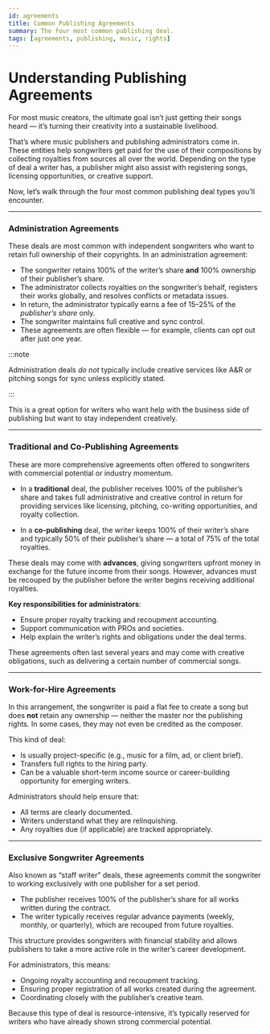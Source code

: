 ```yaml
---
id: agreements
title: Common Publishing Agreements
summary: The four most common publishing deal.
tags: [agreements, publishing, music, rights]
---
```


# Understanding Publishing Agreements

For most music creators, the ultimate goal isn’t just getting their songs heard — it’s turning their creativity into a sustainable livelihood.

That’s where music publishers and publishing administrators come in. These entities help songwriters get paid for the use of their compositions by collecting royalties from sources all over the world. Depending on the type of deal a writer has, a publisher might also assist with registering songs, licensing opportunities, or creative support.

Now, let’s walk through the four most common publishing deal types you’ll encounter.

---

### Administration Agreements

These deals are most common with independent songwriters who want to retain full ownership of their copyrights. In an administration agreement:

* The songwriter retains 100% of the writer’s share **and** 100% ownership of their publisher’s share.
* The administrator collects royalties on the songwriter’s behalf, registers their works globally, and resolves conflicts or metadata issues.
* In return, the administrator typically earns a fee of 15–25% of the *publisher’s share* only.
* The songwriter maintains full creative and sync control.
* These agreements are often flexible — for example, clients can opt out after just one year.

:::note

Administration deals *do not* typically include creative services like A\&R or pitching songs for sync unless explicitly stated.

:::

This is a great option for writers who want help with the business side of publishing but want to stay independent creatively.

---

### Traditional and Co-Publishing Agreements

These are more comprehensive agreements often offered to songwriters with commercial potential or industry momentum.

* In a **traditional** deal, the publisher receives 100% of the publisher’s share and takes full administrative and creative control in return for providing services like licensing, pitching, co-writing opportunities, and royalty collection.

* In a **co-publishing** deal, the writer keeps 100% of their writer’s share and typically 50% of their publisher’s share — a total of 75% of the total royalties.

These deals may come with **advances**, giving songwriters upfront money in exchange for the future income from their songs. However, advances must be recouped by the publisher before the writer begins receiving additional royalties.

**Key responsibilities for administrators**:

* Ensure proper royalty tracking and recoupment accounting.
* Support communication with PROs and societies.
* Help explain the writer’s rights and obligations under the deal terms.

These agreements often last several years and may come with creative obligations, such as delivering a certain number of commercial songs.

---

### Work-for-Hire Agreements

In this arrangement, the songwriter is paid a flat fee to create a song but does **not** retain any ownership — neither the master nor the publishing rights. In some cases, they may not even be credited as the composer.

This kind of deal:

* Is usually project-specific (e.g., music for a film, ad, or client brief).
* Transfers full rights to the hiring party.
* Can be a valuable short-term income source or career-building opportunity for emerging writers.

Administrators should help ensure that:

* All terms are clearly documented.
* Writers understand what they are relinquishing.
* Any royalties due (if applicable) are tracked appropriately.

---

### Exclusive Songwriter Agreements

Also known as “staff writer” deals, these agreements commit the songwriter to working exclusively with one publisher for a set period.

* The publisher receives 100% of the publisher’s share for all works written during the contract.
* The writer typically receives regular advance payments (weekly, monthly, or quarterly), which are recouped from future royalties.

This structure provides songwriters with financial stability and allows publishers to take a more active role in the writer’s career development.

For administrators, this means:

* Ongoing royalty accounting and recoupment tracking.
* Ensuring proper registration of all works created during the agreement.
* Coordinating closely with the publisher’s creative team.

Because this type of deal is resource-intensive, it’s typically reserved for writers who have already shown strong commercial potential.
